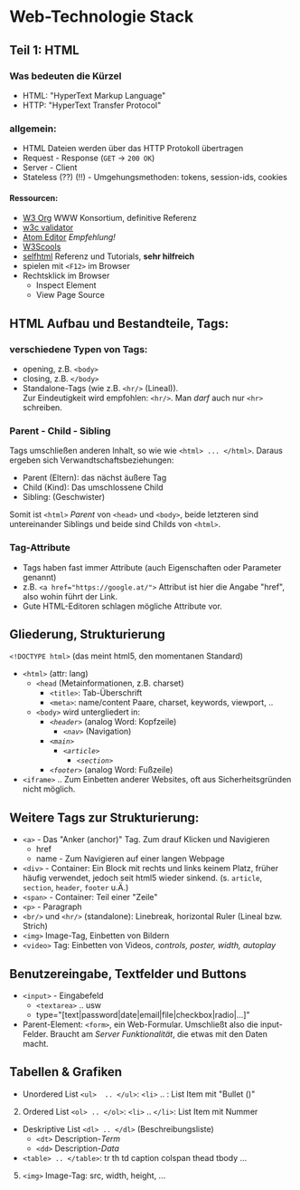# Web-Technologie Stack

## **Teil 1: HTML**

### Was bedeuten die Kürzel
- HTML: "HyperText Markup Language"
- HTTP: "HyperText Transfer Protocol"

### allgemein:
- HTML Dateien werden über das HTTP Protokoll übertragen
- Request - Response (`GET` -> `200 OK`)
- Server - Client
- Stateless (??) (!!) - Umgehungsmethoden: tokens, session-ids, cookies

#### Ressourcen:
- [W3 Org](https://www.w3.org/) WWW Konsortium, definitive Referenz
- [w3c validator](https://validator.w3.org/)
- [Atom Editor](https://atom.io)  *Empfehlung!*
- [W3Scools](https://www.w3schools.com/)
- [selfhtml](https://www.selfhtml.org/) Referenz und Tutorials, **sehr hilfreich**
- spielen mit `<F12>` im Browser
- Rechtsklick im Browser
  - Inspect Element
  - View Page Source

## HTML Aufbau und Bestandteile, Tags:

### verschiedene Typen von Tags:
- opening, z.B. `<body>`
- closing, z.B. `</body>`
- Standalone-Tags (wie z.B. `<hr/>` (Lineal)).  
Zur Eindeutigkeit wird empfohlen: `<hr/>`. Man *darf* auch nur `<hr>` schreiben.

### Parent - Child - Sibling
Tags umschließen anderen Inhalt, so wie wie `<html> ... </html>`.
Daraus ergeben sich Verwandtschaftsbeziehungen:
  - Parent (Eltern): das nächst äußere Tag
  - Child (Kind): Das umschlossene Child
  - Sibling: (Geschwister)

Somit ist `<html>` *Parent* von `<head>` und `<body>`, beide letzteren sind untereinander Siblings und beide sind Childs von `<html>`.

### Tag-Attribute
- Tags haben fast immer Attribute (auch Eigenschaften oder Parameter genannt)
- z.B. `<a href="https://google.at/">` Attribut ist hier die Angabe "href", also wohin führt der Link.
- Gute HTML-Editoren schlagen mögliche Attribute vor.

## Gliederung, Strukturierung

`<!DOCTYPE html>` (das meint html5, den momentanen Standard)   
- `<html>` (attr: lang)
  - `<head` (Metainformationen, z.B. charset)
    - `<title>`: Tab-Überschrift
    - `<meta>`: name/content Paare, charset, keywords, viewport, ..
  - `<body>` wird untergliedert in:
    - *`<header>`* (analog Word: Kopfzeile)
      - *`<nav>`* (Navigation)
    - *`<main>`*
      - *`<article>`*
        - *`<section>`*
    - *`<footer>`* (analog Word: Fußzeile)
- `<iframe>` .. Zum Einbetten anderer Websites, oft aus Sicherheitsgründen nicht möglich.

## Weitere Tags zur Strukturierung:
- `<a>` - Das "Anker (anchor)" Tag. Zum drauf Klicken und Navigieren
  - href
  - name - Zum Navigieren auf einer langen Webpage
- `<div>` - Container: Ein Block mit rechts und links keinem Platz, früher häufig verwendet, jedoch seit html5 wieder sinkend. (s. `article`, `section`, `header`, `footer` u.Ä.)
- `<span>` - Container: Teil einer "Zeile"
- `<p>` - Paragraph
- `<br/>` und `<hr/>` (standalone): Linebreak, horizontal Ruler (Lineal bzw. Strich)
- `<img>` Image-Tag, Einbetten von Bildern
- `<video>` Tag: Einbetten von Videos, *controls, poster, width, autoplay*

## Benutzereingabe, Textfelder und Buttons
- `<input>` - Eingabefeld
  - `<textarea>` .. usw
  - type="[text|password|date|email|file|checkbox|radio|...]"
- Parent-Element: `<form>`, ein Web-Formular. Umschließt also die input-Felder. Braucht am *Server Funktionalität*, die etwas mit den Daten macht.

## Tabellen & Grafiken
- Unordered List `<ul>  .. </ul>`: `<li>` .. : List Item mit "Bullet ()"
2. Ordered List `<ol> .. </ol>`: `<li>` .. `</li>`: List Item mit Nummer
- Deskriptive List `<dl> .. </dl>` (Beschreibungsliste)
  - `<dt>` Description-*Term*
  - `<dd>` Description-*Data*
- `<table> .. </table>`: tr th td caption colspan thead tbody ...
5. `<img>` Image-Tag: src, width, height, ...
